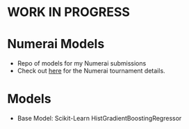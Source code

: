 # WORK IN PROGRESS

# Numerai Models
* Repo of models for my Numerai submissions
* Check out [here](https://numer.ai/tournament) for the Numerai tournament details.

# Models
* Base Model: Scikit-Learn HistGradientBoostingRegressor
